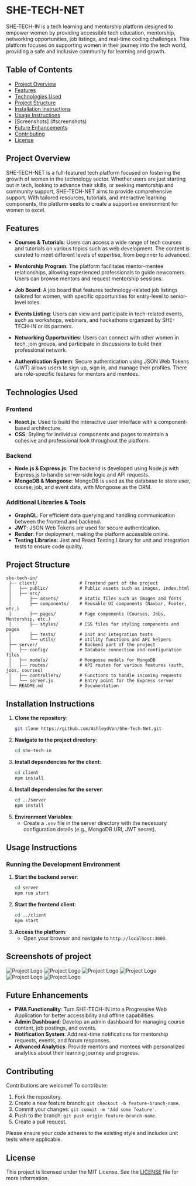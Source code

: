 # SHE-TECH-NET

SHE-TECH-IN is a tech learning and mentorship platform designed to empower women by providing accessible tech education, mentorship, networking opportunities, job listings, and real-time coding challenges. This platform focuses on supporting women in their journey into the tech world, providing a safe and inclusive community for learning and growth.

## Table of Contents
- [Project Overview](#project-overview)
- [Features](#features)
- [Technologies Used](#technologies-used)
- [Project Structure](#project-structure)
- [Installation Instructions](#installation-instructions)
- [Usage Instructions](#usage-instructions)
- [Screenshots] (#screenshots)
- [Future Enhancements](#future-enhancements)
- [Contributing](#contributing)
- [License](#license)

## Project Overview

SHE-TECH-NET is a full-featured tech platform focused on fostering the growth of women in the technology sector. Whether users are just starting out in tech, looking to advance their skills, or seeking mentorship and community support, SHE-TECH-NET aims to provide comprehensive support. With tailored resources, tutorials, and interactive learning components, the platform seeks to create a supportive environment for women to excel.

## Features

- **Courses & Tutorials**: Users can access a wide range of tech courses and tutorials on various topics such as web development. The content is curated to meet different levels of expertise, from beginner to advanced.
  
- **Mentorship Program**: The platform facilitates mentor-mentee relationships, allowing experienced professionals to guide newcomers. Users can browse mentors and request mentorship sessions.

- **Job Board**: A job board that features technology-related job listings tailored for women, with specific opportunities for entry-level to senior-level roles.

- **Events Listing**: Users can view and participate in tech-related events, such as workshops, webinars, and hackathons organized by SHE-TECH-IN or its partners.

- **Networking Opportunities**: Users can connect with other women in tech, join groups, and participate in discussions to build their professional network.

- **Authentication System**: Secure authentication using JSON Web Tokens (JWT) allows users to sign up, sign in, and manage their profiles. There are role-specific features for mentors and mentees.

## Technologies Used

### Frontend
- **React.js**: Used to build the interactive user interface with a component-based architecture.
- **CSS**: Styling for individual components and pages to maintain a cohesive and professional look throughout the platform.

### Backend
- **Node.js & Express.js**: The backend is developed using Node.js with Express.js to handle server-side logic and API requests.
- **MongoDB & Mongoose**: MongoDB is used as the database to store user, course, job, and event data, with Mongoose as the ORM.

### Additional Libraries & Tools
- **GraphQL**: For efficient data querying and handling communication between the frontend and backend.
- **JWT**: JSON Web Tokens are used for secure authentication.
- **Render**: For deployment, making the platform accessible online.
- **Testing Libraries**: Jest and React Testing Library for unit and integration tests to ensure code quality.

## Project Structure

```
she-tech-in/
 ├── client/                # Frontend part of the project
 │   ├── public/            # Public assets such as images, index.html
 │   ├── src/
 │       ├── assets/        # Static files such as images and fonts
 │       ├── components/    # Reusable UI components (Navbar, Footer, etc.)
 │       ├── pages/         # Page components (Courses, Jobs, Mentorship, etc.)
 │       ├── styles/        # CSS files for styling components and pages
 │       ├── tests/         # Unit and integration tests
 │       └── utils/         # Utility functions and API helpers
 ├── server/                # Backend part of the project
 │   ├── config/            # Database connection and configuration files
 │   ├── models/            # Mongoose models for MongoDB
 │   ├── routes/            # API routes for various features (auth, jobs, courses)
 │   ├── controllers/       # Functions to handle incoming requests
 │   └── server.js          # Entry point for the Express server
 └── README.md              # Documentation
```

## Installation Instructions

1. **Clone the repository**:
   ```bash
   git clone https://github.com/AshleydVon/She-Tech-Net.git
   ```
2. **Navigate to the project directory**:
   ```bash
   cd she-tech-in
   ```
3. **Install dependencies for the client**:
   ```bash
   cd client
   npm install
   ```
4. **Install dependencies for the server**:
   ```bash
   cd ../server
   npm install
   ```
5. **Environment Variables**:
   - Create a `.env` file in the server directory with the necessary configuration details (e.g., MongoDB URI, JWT secret).

## Usage Instructions

### Running the Development Environment

1. **Start the backend server**:
   ```bash
   cd server
   npm run start
   ```
2. **Start the frontend client**:
   ```bash
   cd ../client
   npm start
   ```
3. **Access the platform**:
   - Open your browser and navigate to `http://localhost:3000`.

## Screenshots of project

![Project Logo](./client/src/assets/logo.png)
![Project Logo](./client/src/assets/sswelcome.png)
![Project Logo](./client/src/assets/sshome.png)
![Project Logo](./client/src/assets/signup.png)
![Project Logo](./client/src/assets/jobs.png)
![Project Logo](./client/src/assets/events.png)

## Future Enhancements

- **PWA Functionality**: Turn SHE-TECH-IN into a Progressive Web Application for better accessibility and offline capabilities.
- **Admin Dashboard**: Develop an admin dashboard for managing course content, job postings, and events.
- **Notification System**: Add real-time notifications for mentorship requests, events, and forum responses.
- **Advanced Analytics**: Provide mentors and mentees with personalized analytics about their learning journey and progress.

## Contributing

Contributions are welcome! To contribute:

1. Fork the repository.
2. Create a new feature branch: `git checkout -b feature-branch-name`.
3. Commit your changes: `git commit -m 'Add some feature'`.
4. Push to the branch: `git push origin feature-branch-name`.
5. Create a pull request.

Please ensure your code adheres to the existing style and includes unit tests where applicable.

## License

This project is licensed under the MIT License. See the [LICENSE](LICENSE) file for more information.

